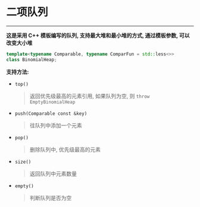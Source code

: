 # 二项队列
***
**这是采用 C++ 模板编写的队列, 支持最大堆和最小堆的方式, 通过模板参数, 可以改变大小堆**

```cpp
template<typename Comparable, typename ComparFun = std::less<>>
class BinomialHeap;
```

**支持方法:**
* `top()`
  > 返回优先级最高的元素引用, 如果队列为空, 则 `throw EmptyBinomialHeap`
* `push(Comparable const &key)`
  > 往队列中添加一个元素
* `pop()`
  > 删除队列中, 优先级最高的元素
* `size()`
  > 返回队列中元素数量
* `empty()`
  > 判断队列是否为空
